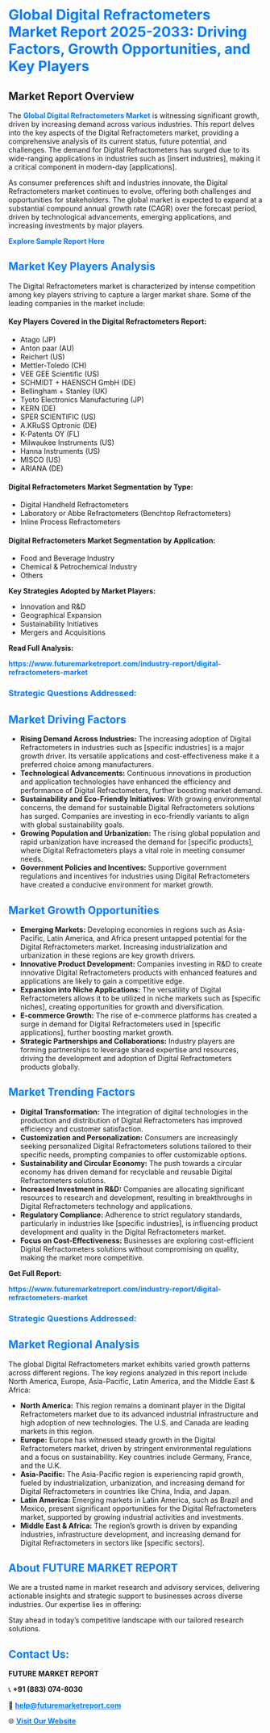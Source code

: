 <h1 style="color: #007BFF;">Global Digital Refractometers Market Report 2025-2033: Driving Factors, Growth Opportunities, and Key Players</h1>

<section id="overview">
<h2>Market Report Overview</h2>
<p>The <a href="https://www.futuremarketreport.com/industry-report/digital-refractometers-market" style="color: #007BFF; text-decoration: none;"><strong>Global Digital Refractometers Market</strong></a> is witnessing significant growth, driven by increasing demand across various industries. This report delves into the key aspects of the Digital Refractometers market, providing a comprehensive analysis of its current status, future potential, and challenges. The demand for Digital Refractometers has surged due to its wide-ranging applications in industries such as [insert industries], making it a critical component in modern-day [applications].</p>
<p>As consumer preferences shift and industries innovate, the Digital Refractometers market continues to evolve, offering both challenges and opportunities for stakeholders. The global market is expected to expand at a substantial compound annual growth rate (CAGR) over the forecast period, driven by technological advancements, emerging applications, and increasing investments by major players.</p>
</section>

<section id="overview">
<p><a href="https://www.futuremarketreport.com/request-sample/reportId=103780" style="color: #007BFF; text-decoration: none;"><strong>Explore Sample Report Here</strong></a></p>
</section>

<section id="key-players">
<h2 style="color: #007BFF;">Market Key Players Analysis</h2>
<p>The Digital Refractometers market is characterized by intense competition among key players striving to capture a larger market share. Some of the leading companies in the market include:</p>
<h4>Key Players Covered in the Digital Refractometers Report:</h4>
<ul><li>Atago (JP)</li><li>Anton paar (AU)</li><li>Reichert (US)</li><li>Mettler-Toledo (CH)</li><li>VEE GEE Scientific (US)</li><li>SCHMIDT + HAENSCH GmbH (DE)</li><li>Bellingham + Stanley (UK)</li><li>Tyoto Electronics Manufacturing (JP)</li><li>KERN (DE)</li><li>SPER SCIENTIFIC (US)</li><li>A.KRuSS Optronic (DE)</li><li>K-Patents OY (FL)</li><li>Milwaukee Instruments (US)</li><li>Hanna Instruments (US)</li><li>MISCO (US)</li><li>ARIANA (DE)</li></ul>
<h4>Digital Refractometers Market Segmentation by Type:</h4>
<ul><li>Digital Handheld Refractometers</li><li>Laboratory or Abbe Refractometers (Benchtop Refractometers)</li><li>Inline Process Refractometers</li></ul>

<h4>Digital Refractometers Market Segmentation by Application:</h4>
<ul><li>Food and Beverage Industry</li><li>Chemical &amp; Petrochemical Industry</li><li>Others</li></ul>
<p><strong>Key Strategies Adopted by Market Players:</strong></p>
<ul>
<li>Innovation and R&D</li>
<li>Geographical Expansion</li>
<li>Sustainability Initiatives</li>
<li>Mergers and Acquisitions</li>
</ul>
</section>

<section>
<p><strong>Read Full Analysis: </strong></p><a href="https://www.futuremarketreport.com/industry-report/digital-refractometers-market" style="color: #007BFF; text-decoration: none;"><strong>https://www.futuremarketreport.com/industry-report/digital-refractometers-market</strong></a>
<h3 style="color: #007BFF;">Strategic Questions Addressed:</h3>
</section>

<section id="driving-factors">
<h2 style="color: #007BFF;">Market Driving Factors</h2>
<ul>
<li><strong>Rising Demand Across Industries:</strong> The increasing adoption of Digital Refractometers in industries such as [specific industries] is a major growth driver. Its versatile applications and cost-effectiveness make it a preferred choice among manufacturers.</li>
<li><strong>Technological Advancements:</strong> Continuous innovations in production and application technologies have enhanced the efficiency and performance of Digital Refractometers, further boosting market demand.</li>
<li><strong>Sustainability and Eco-Friendly Initiatives:</strong> With growing environmental concerns, the demand for sustainable Digital Refractometers solutions has surged. Companies are investing in eco-friendly variants to align with global sustainability goals.</li>
<li><strong>Growing Population and Urbanization:</strong> The rising global population and rapid urbanization have increased the demand for [specific products], where Digital Refractometers plays a vital role in meeting consumer needs.</li>
<li><strong>Government Policies and Incentives:</strong> Supportive government regulations and incentives for industries using Digital Refractometers have created a conducive environment for market growth.</li>
</ul>
</section>

<section id="growth-opportunities">
<h2 style="color: #007BFF;">Market Growth Opportunities</h2>
<ul>
<li><strong>Emerging Markets:</strong> Developing economies in regions such as Asia-Pacific, Latin America, and Africa present untapped potential for the Digital Refractometers market. Increasing industrialization and urbanization in these regions are key growth drivers.</li>
<li><strong>Innovative Product Development:</strong> Companies investing in R&D to create innovative Digital Refractometers products with enhanced features and applications are likely to gain a competitive edge.</li>
<li><strong>Expansion into Niche Applications:</strong> The versatility of Digital Refractometers allows it to be utilized in niche markets such as [specific niches], creating opportunities for growth and diversification.</li>
<li><strong>E-commerce Growth:</strong> The rise of e-commerce platforms has created a surge in demand for Digital Refractometers used in [specific applications], further boosting market growth.</li>
<li><strong>Strategic Partnerships and Collaborations:</strong> Industry players are forming partnerships to leverage shared expertise and resources, driving the development and adoption of Digital Refractometers products globally.</li>
</ul>
</section>

<section id="trending-factors">
<h2 style="color: #007BFF;">Market Trending Factors</h2>
<ul>
<li><strong>Digital Transformation:</strong> The integration of digital technologies in the production and distribution of Digital Refractometers has improved efficiency and customer satisfaction.</li>
<li><strong>Customization and Personalization:</strong> Consumers are increasingly seeking personalized Digital Refractometers solutions tailored to their specific needs, prompting companies to offer customizable options.</li>
<li><strong>Sustainability and Circular Economy:</strong> The push towards a circular economy has driven demand for recyclable and reusable Digital Refractometers solutions.</li>
<li><strong>Increased Investment in R&D:</strong> Companies are allocating significant resources to research and development, resulting in breakthroughs in Digital Refractometers technology and applications.</li>
<li><strong>Regulatory Compliance:</strong> Adherence to strict regulatory standards, particularly in industries like [specific industries], is influencing product development and quality in the Digital Refractometers market.</li>
<li><strong>Focus on Cost-Effectiveness:</strong> Businesses are exploring cost-efficient Digital Refractometers solutions without compromising on quality, making the market more competitive.</li>
</ul>
</section>

<section>
<p><strong>Get Full Report: </strong></p><a href="https://www.futuremarketreport.com/industry-report/digital-refractometers-market" style="color: #007BFF; text-decoration: none;"><strong>https://www.futuremarketreport.com/industry-report/digital-refractometers-market</strong></a>
<h3 style="color: #007BFF;">Strategic Questions Addressed:</h3>
</section>


<section id="regional-analysis">
<h2 style="color: #007BFF;">Market Regional Analysis</h2>
<p>The global Digital Refractometers market exhibits varied growth patterns across different regions. The key regions analyzed in this report include North America, Europe, Asia-Pacific, Latin America, and the Middle East & Africa:</p>
<ul>
<li><strong>North America:</strong> This region remains a dominant player in the Digital Refractometers market due to its advanced industrial infrastructure and high adoption of new technologies. The U.S. and Canada are leading markets in this region.</li>
<li><strong>Europe:</strong> Europe has witnessed steady growth in the Digital Refractometers market, driven by stringent environmental regulations and a focus on sustainability. Key countries include Germany, France, and the U.K.</li>
<li><strong>Asia-Pacific:</strong> The Asia-Pacific region is experiencing rapid growth, fueled by industrialization, urbanization, and increasing demand for Digital Refractometers in countries like China, India, and Japan.</li>
<li><strong>Latin America:</strong> Emerging markets in Latin America, such as Brazil and Mexico, present significant opportunities for the Digital Refractometers market, supported by growing industrial activities and investments.</li>
<li><strong>Middle East & Africa:</strong> The region’s growth is driven by expanding industries, infrastructure development, and increasing demand for Digital Refractometers in sectors like [specific sectors].</li>
</ul>
</section>

<footer>
<h2 style="color: #007BFF;">About FUTURE MARKET REPORT</h2>
<p>We are a trusted name in market research and advisory services, delivering actionable insights and strategic support to businesses across diverse industries. Our expertise lies in offering:</p>

<p>Stay ahead in today’s competitive landscape with our tailored research solutions.</p>

<h2 style="color: #007BFF;">Contact Us:</h2>
<p><strong>FUTURE MARKET REPORT</strong></p>
<p>📞 <strong>+91 (883) 074-8030</strong></p>
<p>📧 <strong><a href="mailto:help@futuremarketreport.com" style="color: #007BFF;">help@futuremarketreport.com</a></strong></p>
<p>🌐 <strong><a href="https://www.futuremarketreport.com/" style="color: #007BFF;">Visit Our Website</a></strong></p>
</footer>